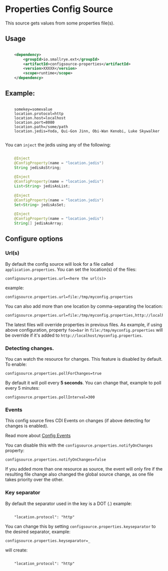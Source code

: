 # Properties Config Source

This source gets values from some properties file(s).

## Usage

```xml

    <dependency>
        <groupId>io.smallrye.ext</groupId>
        <artifactId>configsource-properties</artifactId>
        <version>XXXXX</version>
        <scope>runtime</scope>
    </dependency>

```

## Example:

```properties
    
    somekey=somevalue
    location.protocol=http
    location.host=localhost
    location.port=8080
    location.path=/some/path
    location.jedis=Yoda, Qui-Gon Jinn, Obi-Wan Kenobi, Luke Skywalker
    
```


You can `inject` the jedis using any of the following:

```java

    @Inject
    @ConfigProperty(name = "location.jedis")
    String jedisAsString; 
    
    @Inject
    @ConfigProperty(name = "location.jedis")
    List<String> jedisAsList;
    
    @Inject
    @ConfigProperty(name = "location.jedis")
    Set<String> jedisAsSet;
    
    @Inject
    @ConfigProperty(name = "location.jedis")
    String[] jedisAsArray;

```

## Configure options

### Url(s)

By default the config source will look for a file called `application.properties`. You can set the location(s) of the files:

    configsource.properties.url=<here the url(s)>

example:

    configsource.properties.url=file:/tmp/myconfig.properties

You can also add more than one location by comma-separating the location:

    configsource.properties.url=file:/tmp/myconfig.properties,http://localhost/myconfig.properties

The latest files will override properties in previous files. As example, if using above configuration, property `foo=bar` in `file:/tmp/myconfig.properties` will be override if it's added to `http://localhost/myconfig.properties`.

### Detecting changes.

You can watch the resource for changes. This feature is disabled by default. To enable:

    configsource.properties.pollForChanges=true

By default it will poll every **5 seconds**. You can change that, example to poll every 5 minutes:

    configsource.properties.pollInterval=300

### Events

This config source fires CDI Events on changes (if above detecting for changes is enabled).

Read more about [Config Events](https://github.com/microprofile-extensions/config-ext/blob/master/config-events/README.md)

You can disable this with the `configsource.properties.notifyOnChanges` property:

    configsource.properties.notifyOnChanges=false

If you added more than one resource as source, the event will only fire if the resulting file change also changed the global source change, as one file takes priority over the other.

### Key separator

By default the separator used in the key is a DOT (.) example:

```property
    
    "location.protocol": "http"
```

You can change this by setting `configsource.properties.keyseparator` to the desired separator, example:

    configsource.properties.keyseparator=_

will create:

```property
    
    "location_protocol": "http"
```
